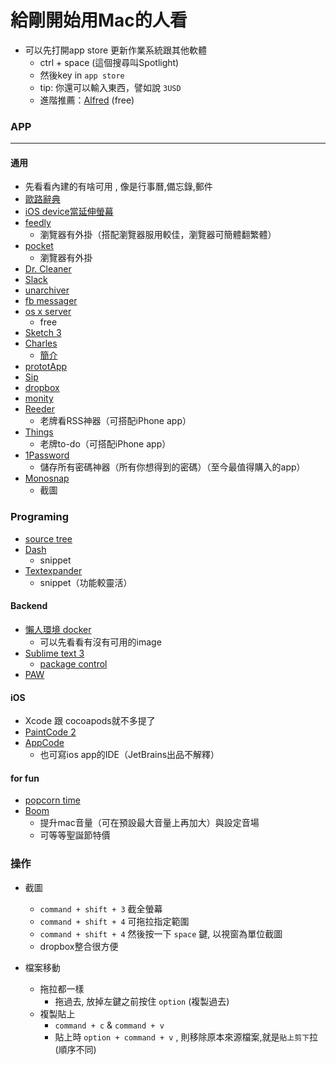 給剛開始用Mac的人看
===

* 可以先打開app store 更新作業系統跟其他軟體
	* ctrl + space   (這個搜尋叫Spotlight)
	* 然後key in `app store`
	* tip: 你還可以輸入東西，譬如說 `3USD`
	* 進階推薦：[Alfred](https://www.alfredapp.com/) (free)

### APP
---

#### 通用
* 先看看內建的有啥可用 , 像是行事曆,備忘錄,郵件
* [歐路辭典](https://itunes.apple.com/tw/app/eudic-ou-lu-ci-dian-mian-fei-ban/id434350458?l=zh&mt=12)
* [iOS device當延伸螢幕](http://www.duetdisplay.com)
* [feedly](https://itunes.apple.com/tw/app/feedly.-read-more-know-more./id865500966?l=zh&mt=12)
	* 瀏覽器有外掛（搭配瀏覽器服用較佳，瀏覽器可簡體翻繁體）
* [pocket](https://itunes.apple.com/tw/app/pocket/id568494494?l=zh&mt=12)
	* 瀏覽器有外掛
* [Dr. Cleaner](https://itunes.apple.com/tw/app/dr.-cleaner-ying-die-he-ji/id921458519?l=zh&mt=12)
* [Slack](https://itunes.apple.com/tw/app/slack/id803453959?l=zh&mt=12)
* [unarchiver](https://itunes.apple.com/tw/app/the-unarchiver/id425424353?l=zh&mt=12)
* [fb messager](http://fbmacmessenger.rsms.me)
* [os x server](https://itunes.apple.com/tw/app/os-x-server/id883878097?l=zh&mt=12)
	* free
* [Sketch 3](https://www.sketchapp.com)
* [Charles](https://www.charlesproxy.com)
	* [簡介](http://blog.devtang.com/blog/2015/11/14/charles-introduction/)
* [prototApp](https://itunes.apple.com/tw/app/prototapp-mockup-tools-for/id1043502633?l=zh&mt=12)
* [Sip](https://itunes.apple.com/tw/app/sip/id507257563?l=zh&mt=12)
* [dropbox](https://www.dropbox.com/install)
* [monity](https://itunes.apple.com/tw/app/monity/id915542151?l=zh&mt=12)
* [Reeder](http://reederapp.com/)
	* 老牌看RSS神器（可搭配iPhone app）
* [Things](https://culturedcode.com/things/)
	* 老牌to-do（可搭配iPhone app）
* [1Password](https://agilebits.com/onepassword/mac)
	* 儲存所有密碼神器（所有你想得到的密碼）（至今最值得購入的app）
* [Monosnap](https://monosnap.com/welcome)
	* 截圖

### Programing
* [source tree](https://www.sourcetreeapp.com)
* [Dash](https://kapeli.com/dash)
	* snippet
* [Textexpander](https://smilesoftware.com/textexpander)
	* snippet（功能較靈活）

#### Backend
* [懶人環境 docker](https://docs.docker.com/mac/step_one/)
	* 可以先看看有沒有可用的image 
* [Sublime text 3](http://www.sublimetext.com/3)
	* [package control](https://packagecontrol.io/installation)
* [PAW](https://itunes.apple.com/tw/app/paw-http-rest-client/id584653203?l=zh&mt=12)


#### iOS
* Xcode 跟 cocoapods就不多提了
* [PaintCode 2](https://itunes.apple.com/tw/app/paintcode-2/id808809998?l=zh&mt=12)
* [AppCode](https://www.jetbrains.com/objc/)
	* 也可寫ios app的IDE（JetBrains出品不解釋）

#### for fun
* [popcorn time](http://popcorn-time.se)
* [Boom](http://www.globaldelight.com/boom/index.php)
	* 提升mac音量（可在預設最大音量上再加大）與設定音場
	* 可等等聖誕節特價
### 操作

* 截圖
	* `command + shift + 3` 截全螢幕
	* `command + shift + 4` 可拖拉指定範圍
	* `command + shift + 4` 然後按一下 `space` 鍵, 以視窗為單位截圖
	* dropbox整合很方便

* 檔案移動
	* 拖拉都一樣
		* 拖過去, 放掉左鍵之前按住 `option` (複製過去)
	* 複製貼上
		* `command + c` & `command + v`
		* 貼上時 `option + command + v` , 則移除原本來源檔案,就是`貼上剪下`拉(順序不同)		

